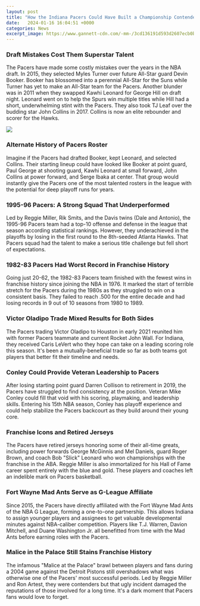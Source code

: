 ```yaml
---
layout: post
title: "How the Indiana Pacers Could Have Built a Championship Contender"
date:   2024-01-16 16:04:51 +0000
categories: News
excerpt_image: https://www.gannett-cdn.com/-mm-/3cd136191d593d2607ecb0b3d2c171225a121868/c=0-0-3249-1832/local/-/media/USATODAY/test/2013/11/22/1385144707000-USATSI-7466765.jpg?width=3200&amp;height=1680&amp;fit=crop
---
```

### Draft Mistakes Cost Them Superstar Talent

The Pacers have made some costly mistakes over the years in the NBA draft. In 2015, they selected Myles Turner over future All-Star guard Devin Booker. Booker has blossomed into a perennial All-Star for the Suns while Turner has yet to make an All-Star team for the Pacers. Another blunder was in 2011 when they swapped Kawhi Leonard for George Hill on draft night. Leonard went on to help the Spurs win multiple titles while Hill had a short, underwhelming stint with the Pacers. They also took TJ Leaf over the budding star John Collins in 2017. Collins is now an elite rebounder and scorer for the Hawks.


![](https://www.gannett-cdn.com/-mm-/3cd136191d593d2607ecb0b3d2c171225a121868/c=0-0-3249-1832/local/-/media/USATODAY/test/2013/11/22/1385144707000-USATSI-7466765.jpg?width=3200&amp;height=1680&amp;fit=crop)
### Alternate History of Pacers Roster 

Imagine if the Pacers had drafted Booker, kept Leonard, and selected Collins. Their starting lineup could have looked like Booker at point guard, Paul George at shooting guard, Kawhi Leonard at small forward, John Collins at power forward, and Serge Ibaka at center. That group would instantly give the Pacers one of the most talented rosters in the league with the potential for deep playoff runs for years.

### 1995-96 Pacers: A Strong Squad That Underperformed

Led by Reggie Miller, Rik Smits, and the Davis twins (Dale and Antonio), the 1995-96 Pacers team had a top-10 offense and defense in the league that season according statistical rankings. However, they underachieved in the playoffs by losing in the first round to the 8th-seeded Atlanta Hawks. That Pacers squad had the talent to make a serious title challenge but fell short of expectations.

### 1982-83 Pacers Had Worst Record in Franchise History

Going just 20-62, the 1982-83 Pacers team finished with the fewest wins in franchise history since joining the NBA in 1976. It marked the start of terrible stretch for the Pacers during the 1980s as they struggled to win on a consistent basis. They failed to reach .500 for the entire decade and had losing records in 9 out of 10 seasons from 1980 to 1989.

### Victor Oladipo Trade Mixed Results for Both Sides

The Pacers trading Victor Oladipo to Houston in early 2021 reunited him with former Pacers teammate and current Rocket John Wall. For Indiana, they received Caris LeVert who they hope can take on a leading scoring role this season. It's been a mutually-beneficial trade so far as both teams got players that better fit their timeline and needs.

### Conley Could Provide Veteran Leadership to Pacers 

After losing starting point guard Darren Collison to retirement in 2019, the Pacers have struggled to find consistency at the position. Veteran Mike Conley could fill that void with his scoring, playmaking, and leadership skills. Entering his 15th NBA season, Conley has playoff experience and could help stabilize the Pacers backcourt as they build around their young core.

### Franchise Icons and Retired Jerseys

The Pacers have retired jerseys honoring some of their all-time greats, including power forwards George McGinnis and Mel Daniels, guard Roger Brown, and coach Bob "Slick" Leonard who won championships with the franchise in the ABA. Reggie Miller is also immortalized for his Hall of Fame career spent entirely with the blue and gold. These players and coaches left an indelible mark on Pacers basketball.

### Fort Wayne Mad Ants Serve as G-League Affiliate

Since 2015, the Pacers have directly affiliated with the Fort Wayne Mad Ants of the NBA G League, forming a one-to-one partnership. This allows Indiana to assign younger players and assignees to get valuable developmental minutes against NBA-caliber competition. Players like T.J. Warren, Davion Mitchell, and Duane Washington Jr. all benefitted from time with the Mad Ants before earning roles with the Pacers.

### Malice in the Palace Still Stains Franchise History 

The infamous "Malice at the Palace" brawl between players and fans during a 2004 game against the Detroit Pistons still overshadows what was otherwise one of the Pacers' most successful periods. Led by Reggie Miller and Ron Artest, they were contenders but that ugly incident damaged the reputations of those involved for a long time. It's a dark moment that Pacers fans would love to forget.